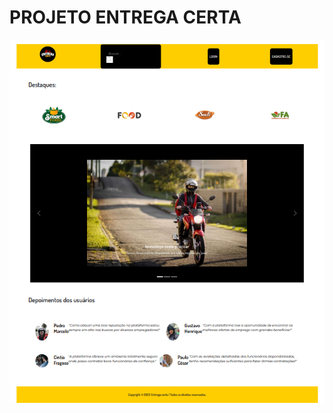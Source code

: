 # PROJETO ENTREGA CERTA
<img src="https://github.com/vinicius665/PROJETO-ENTREGA-CERTA/blob/main/TELA%20PRINCIPAL.png"/> 
